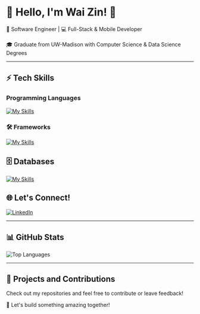 # 🌟 Hello, I'm Wai Zin! 👋  
🚀 Software Engineer | 💻 Full-Stack & Mobile Developer<br>
<br>
🎓 Graduate from UW-Madison with Computer Science & Data Science Degrees

---

## ⚡ Tech Skills

### Programming Languages
[![My Skills](https://skillicons.dev/icons?i=java,py,js,html,css,c,cpp,cs,php,mysql)](https://skillicons.dev)

### 🛠️ Frameworks
[![My Skills](https://skillicons.dev/icons?i=react,nextjs,flask,spring,angular,django,fastapi,dotnet)](https://skillicons.dev)
  
## 🗄️ Databases  
[![My Skills](https://skillicons.dev/icons?i=mysql,mongodb,postgres,firebase,aws,azure)](https://skillicons.dev)  

## 🌐 Let's Connect!
[![LinkedIn](https://img.shields.io/badge/-LinkedIn-blue?style=flat-square&logo=linkedin)](https://www.linkedin.com/in/wai-zin-linn-254210221) 
<!-- ![![Portfolio](https://img.shields.io/badge/-Portfolio-black?style=flat-square&logo=github)](https://your-portfolio.com) -->  

---

## 📊 GitHub Stats

<!-- ![GitHub Stats](https://github-readme-stats.vercel.app/api?username=waizin28&show_icons=true&theme=radical)  -->
![Top Languages](https://github-readme-stats.vercel.app/api/top-langs/?username=waizin28&layout=compact&theme=radical)

---

## 📌 Projects and Contributions

Check out my repositories and feel free to contribute or leave feedback!

🌟 Let's build something amazing together!
